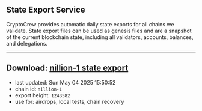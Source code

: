 ## State Export Service
CryptoCrew provides automatic daily state exports for all chains we validate. State export files can be used as genesis files and are a snapshot of the current blockchain state, including all validators, accounts, balances, and delegations.

---
**Download: [nillion-1 state export](https://ccv-s3.nbg1.your-objectstorage.com/SERVICE/nillion/nillion-1_export_1243582.json)**
---

- last updated: Sun May 04 2025 15:50:52
- chain id: `nillion-1`
- export height: `1243582`
- use for: airdrops, local tests, chain recovery
